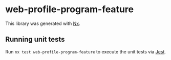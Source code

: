 # web-profile-program-feature

This library was generated with [Nx](https://nx.dev).

## Running unit tests

Run `nx test web-profile-program-feature` to execute the unit tests via [Jest](https://jestjs.io).
